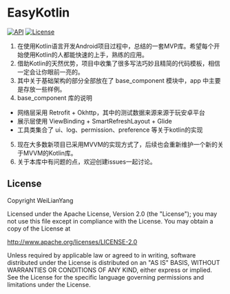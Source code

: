 # EasyKotlin

[![API](https://img.shields.io/badge/API-23%2B-brightgreen.svg?style=flat)](https://android-arsenal.com/api?level=23) [![License](https://img.shields.io/badge/License%20-Apache%202-337ab7.svg)](https://github.com/WeiLianYang/EasyKotlin/blob/main/LICENSE)

1. 在使用Kotlin语言开发Android项目过程中，总结的一套MVP库。希望每个开始使用Kotlin的人都能快速的上手，熟练的应用。
2. 借助Kotlin的天然优势，项目中收集了很多写法巧妙且精简的代码模板，相信一定会让你眼前一亮的。
3. 其中关于基础架构的部分全部放在了 base_component 模块中，app 中主要是存放一些样例。
4. base_component 库的说明
- 网络层采用 Retrofit + Okhttp，其中的测试数据来源来源于玩安卓平台
- 展示层使用 ViewBinding + SmartRefreshLayout + Glide
- 工具类集合了 ui、log、permission、preference 等关于kotlin的实现

5. 现在大多数新项目已采用MVVM的实现方式了，后续也会重新维护一个新的关于MVVM的Kotlin库。
6. 关于本库中有问题的点，欢迎创建issues一起讨论。

## License


Copyright WeiLianYang

Licensed under the Apache License, Version 2.0 (the "License");
you may not use this file except in compliance with the License.
You may obtain a copy of the License at

http://www.apache.org/licenses/LICENSE-2.0

Unless required by applicable law or agreed to in writing, software
distributed under the License is distributed on an "AS IS" BASIS,
WITHOUT WARRANTIES OR CONDITIONS OF ANY KIND, either express or implied.
See the License for the specific language governing permissions and
limitations under the License.
